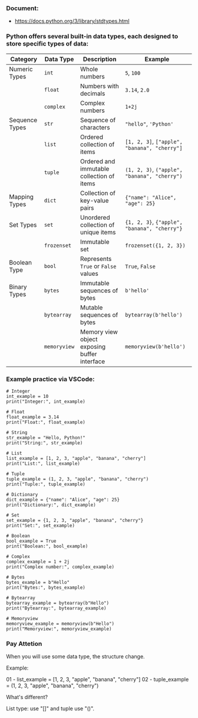 
### Document:

- https://docs.python.org/3/library/stdtypes.html


### Python offers several built-in data types, each designed to store specific types of data:

| **Category**      | **Data Type** | **Description**                                | **Example**                       |
|-------------------|---------------|------------------------------------------------|-----------------------------------|
| Numeric Types     | `int`         | Whole numbers                                  | `5`, `100`                        |
|                   | `float`       | Numbers with decimals                          | `3.14`, `2.0`                     |
|                   | `complex`     | Complex numbers                                | `1+2j`                            |
| Sequence Types    | `str`         | Sequence of characters                         | `"hello"`, `'Python'`             |
|                   | `list`        | Ordered collection of items                    | `[1, 2, 3]`, `["apple", "banana", "cherry"]` |
|                   | `tuple`       | Ordered and immutable collection of items      | `(1, 2, 3)`, `("apple", "banana", "cherry")` |
| Mapping Types     | `dict`        | Collection of key-value pairs                  | `{"name": "Alice", "age": 25}`    |
| Set Types         | `set`         | Unordered collection of unique items           | `{1, 2, 3}`, `{"apple", "banana", "cherry"}` |
|                   | `frozenset`   | Immutable set                                  | `frozenset({1, 2, 3})`            |
| Boolean Type      | `bool`        | Represents `True` or `False` values            | `True`, `False`                   |
| Binary Types      | `bytes`       | Immutable sequences of bytes                   | `b'hello'`                        |
|                   | `bytearray`   | Mutable sequences of bytes                     | `bytearray(b'hello')`             |
|                   | `memoryview`  | Memory view object exposing buffer interface   | `memoryview(b'hello')`            |

### Example practice via VSCode:

```
# Integer
int_example = 10
print("Integer:", int_example)

# Float
float_example = 3.14
print("Float:", float_example)

# String
str_example = "Hello, Python!"
print("String:", str_example)

# List
list_example = [1, 2, 3, "apple", "banana", "cherry"]
print("List:", list_example)

# Tuple
tuple_example = (1, 2, 3, "apple", "banana", "cherry")
print("Tuple:", tuple_example)

# Dictionary
dict_example = {"name": "Alice", "age": 25}
print("Dictionary:", dict_example)

# Set
set_example = {1, 2, 3, "apple", "banana", "cherry"}
print("Set:", set_example)

# Boolean
bool_example = True
print("Boolean:", bool_example)

# Complex
complex_example = 1 + 2j
print("Complex number:", complex_example)

# Bytes
bytes_example = b"Hello"
print("Bytes:", bytes_example)

# Bytearray
bytearray_example = bytearray(b"Hello")
print("Bytearray:", bytearray_example)

# Memoryview
memoryview_example = memoryview(b"Hello")
print("Memoryview:", memoryview_example)

```

### Pay Attetion

When you will use some data type, the structure change.

Example:

01 - list_example = [1, 2, 3, "apple", "banana", "cherry"]
02 - tuple_example = (1, 2, 3, "apple", "banana", "cherry")

What's different?

List type: use "[]" and tuple use "()".

